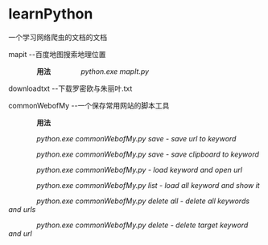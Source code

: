 # learnPython
一个学习网络爬虫的文档的文档

mapit --百度地图搜索<keyword>地理位置
        
&emsp;&emsp;&emsp;&emsp;**用法**
        &emsp;&emsp;&emsp;&emsp;*python.exe mapIt.py <keyword>*
        
downloadtxt --下载罗密欧与朱丽叶.txt

commonWebofMy --一个保存常用网站的脚本工具
        
&emsp;&emsp;&emsp;&emsp;**用法**
        
&emsp;&emsp;&emsp;&emsp;*python.exe commonWebofMy.py save <keyword> <url>- save url to keyword*
        
&emsp;&emsp;&emsp;&emsp;*python.exe commonWebofMy.py save <keyword> - save clipboard to keyword*
        
&emsp;&emsp;&emsp;&emsp;*python.exe commonWebofMy.py <keyword> - load keyword and open url*
        
&emsp;&emsp;&emsp;&emsp;*python.exe commonWebofMy.py list - load all keyword and show it*
        
&emsp;&emsp;&emsp;&emsp;*python.exe commonWebofMy.py delete all - delete all keywords and urls*
        
&emsp;&emsp;&emsp;&emsp;*python.exe commonWebofMy.py delete <keyword> - delete target keyword and url*
